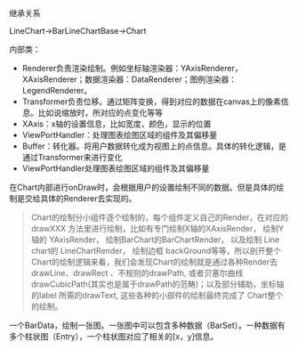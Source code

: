 继承关系

LineChart->BarLineChartBase->Chart



内部类：

* Renderer负责渲染绘制。例如坐标轴渲染器：YAxisRenderer，XAxisRenderer；数据渲染器：DataRenderer；图例渲染器：LegendRenderer。
* Transformer负责位移。通过矩阵变换，得到对应的数据在canvas上的像素信息。比如说缩放时，所对应的点变化等等
* XAxis：x轴的设置信息，比如宽度，颜色，显示的位置
* ViewPortHandler：处理图表绘图区域的组件及其偏移量
* Buffer：转化器。将用户数据转化成为视图上的点信息。具体的转化逻辑，是通过Transformer来进行变化
* ViewPortHandler处理图表绘图区域的组件及其偏移量



在Chart内部进行onDraw时，会根据用户的设置绘制不同的数据。但是具体的绘制是交给具体的Renderer去实现的。

> Chart的绘制分小组件逐个绘制的，每个组件定义自己的Render，在对应的drawXXX 方法里进行绘制，比如有专门绘制X轴的XAxisRender， 绘制Y轴的 YAxisRender， 绘制BarChart的BarChartRender， 以及绘制 Line chart的 LineChartRender， 绘制边框 backGround等等，所以剖开整个Chart的绘制逻辑来看，我们会发现Chart的绘制就是通过各种Render去 drawLine、drawRect 、不规则的drawPath, 或者贝塞尔曲线drawCubicPath(其实也是属于drawPath的范畴)；以及部分辅助，坐标轴的label 所需的drawText, 这些各种的小部件的绘制最终完成了 Chart整个的绘制。





一个BarData，绘制一张图。一张图中可以包含多种数据（BarSet）。一种数据有多个柱状图（Entry），一个柱状图对应了相关的[x，y]信息。